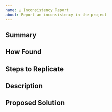 ```yaml
---
name: ⚖️ Inconsistency Report
about: Report an inconsistency in the project
---
```


<!--
Please title your issue in the following format:
⚖️ Inconsistency: [short description of the inconsistency]

General Instructions:
- If you have nothing to add in a section, please enter 'N/A'.
- Remember to remove these comments before submitting the issue.
-->

## Summary

<!-- A clear and concise description of what the inconsistency is. -->

## How Found

<!-- Describe how you found this inconsistency, and include a screenshot if possible. -->

## Steps to Replicate

<!-- Provide detailed steps to replicate the inconsistency. This could be a numbered list, a code snippet, or a combination of both. -->

## Description

<!-- Describe the inconsistency in more detail, and include another screenshot if possible. -->

## Proposed Solution

<!-- If you have a proposed solution to the inconsistency, describe it here. If not, enter 'N/A'. -->
